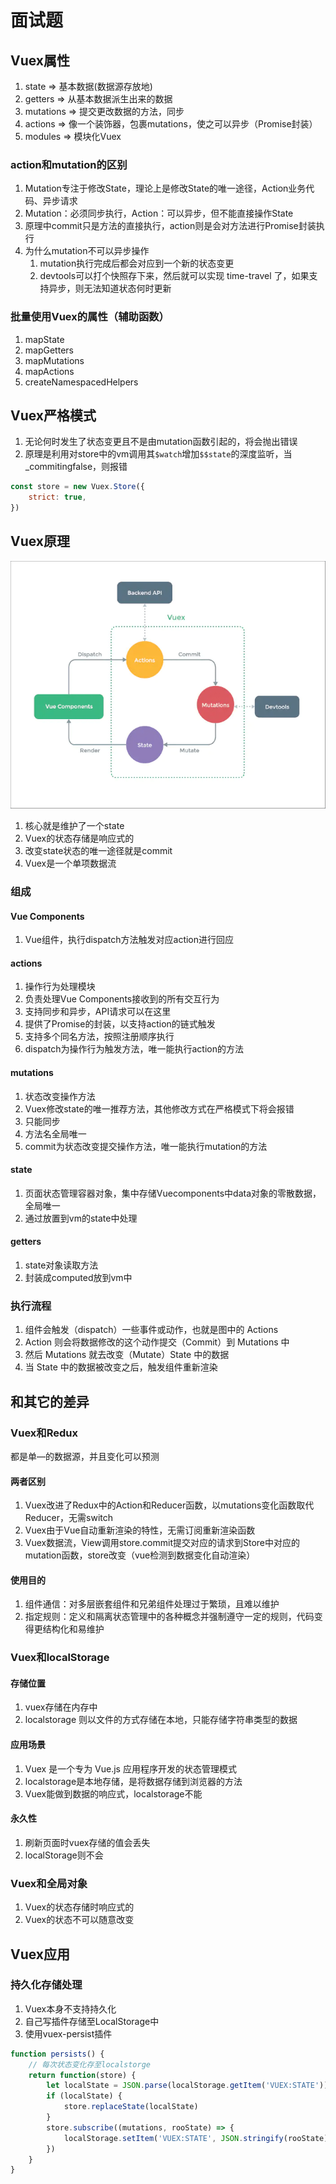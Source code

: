 # 面试题

## Vuex属性

1. state => 基本数据(数据源存放地)
2. getters => 从基本数据派生出来的数据
3. mutations => 提交更改数据的方法，同步
4. actions => 像一个装饰器，包裹mutations，使之可以异步（Promise封装）
5. modules => 模块化Vuex

### action和mutation的区别

1. Mutation专注于修改State，理论上是修改State的唯一途径，Action业务代码、异步请求
2. Mutation：必须同步执行，Action：可以异步，但不能直接操作State
3. 原理中commit只是方法的直接执行，action则是会对方法进行Promise封装执行
4. 为什么mutation不可以异步操作
    1. mutation执行完成后都会对应到一个新的状态变更
    2. devtools可以打个快照存下来，然后就可以实现 time-travel 了，如果支持异步，则无法知道状态何时更新

### 批量使用Vuex的属性（辅助函数）

1. mapState
2. mapGetters
3. mapMutations
4. mapActions
5. createNamespacedHelpers

## Vuex严格模式

1. 无论何时发生了状态变更且不是由mutation函数引起的，将会抛出错误
2. 原理是利用对store中的vm调用其`$watch`增加`$$state`的深度监听，当_commitingfalse，则报错

```js
const store = new Vuex.Store({
    strict: true,
})
```

## Vuex原理

![vuex原理](asstes/00-vuex原理.jpg)

1. 核心就是维护了一个state
2. Vuex的状态存储是响应式的
3. 改变state状态的唯一途径就是commit
4. Vuex是一个单项数据流

### 组成

#### Vue Components

1. Vue组件，执行dispatch方法触发对应action进行回应

#### actions

1. 操作行为处理模块
2. 负责处理Vue Components接收到的所有交互行为
3. 支持同步和异步，API请求可以在这里
4. 提供了Promise的封装，以支持action的链式触发
5. 支持多个同名方法，按照注册顺序执行
6. dispatch为操作行为触发方法，唯一能执行action的方法

#### mutations

1. 状态改变操作方法
2. Vuex修改state的唯一推荐方法，其他修改方式在严格模式下将会报错
3. 只能同步
4. 方法名全局唯一
5. commit为状态改变提交操作方法，唯一能执行mutation的方法

#### state

1. 页面状态管理容器对象，集中存储Vuecomponents中data对象的零散数据，全局唯一
2. 通过放置到vm的state中处理

#### getters

1. state对象读取方法
2. 封装成computed放到vm中

### 执行流程

1. 组件会触发（dispatch）一些事件或动作，也就是图中的 Actions
2. Action 则会将数据修改的这个动作提交（Commit）到 Mutations 中
3. 然后 Mutations 就去改变（Mutate）State 中的数据
4. 当 State 中的数据被改变之后，触发组件重新渲染

## 和其它的差异

### Vuex和Redux

都是单—的数据源，并且变化可以预测

#### 两者区别

1. Vuex改进了Redux中的Action和Reducer函数，以mutations变化函数取代Reducer，无需switch
2. Vuex由于Vue自动重新渲染的特性，无需订阅重新渲染函数
3. Vuex数据流，View调用store.commit提交对应的请求到Store中对应的mutation函数，store改变（vue检测到数据变化自动渲染）

#### 使用目的

1. 组件通信：对多层嵌套组件和兄弟组件处理过于繁琐，且难以维护
2. 指定规则：定义和隔离状态管理中的各种概念并强制遵守一定的规则，代码变得更结构化和易维护

### Vuex和localStorage

#### 存储位置

1. vuex存储在内存中
2. localstorage 则以文件的方式存储在本地，只能存储字符串类型的数据

#### 应用场景

1. Vuex 是一个专为 Vue.js 应用程序开发的状态管理模式
2. localstorage是本地存储，是将数据存储到浏览器的方法
3. Vuex能做到数据的响应式，localstorage不能

#### 永久性

1. 刷新页面时vuex存储的值会丢失
2. localStorage则不会

### Vuex和全局对象

1. Vuex的状态存储时响应式的
2. Vuex的状态不可以随意改变

## Vuex应用

### 持久化存储处理

1. Vuex本身不支持持久化
2. 自己写插件存储至LocalStorage中
3. 使用vuex-persist插件

```js
function persists() {
    // 每次状态变化存至localstorge
    return function(store) {
        let localState = JSON.parse(localStorage.getItem('VUEX:STATE'))
        if (localState) {
            store.replaceState(localState)
        }
        store.subscribe((mutations, rooState) => {
            localStorage.setItem('VUEX:STATE', JSON.stringify(rooState))
        })
    }
}
```
